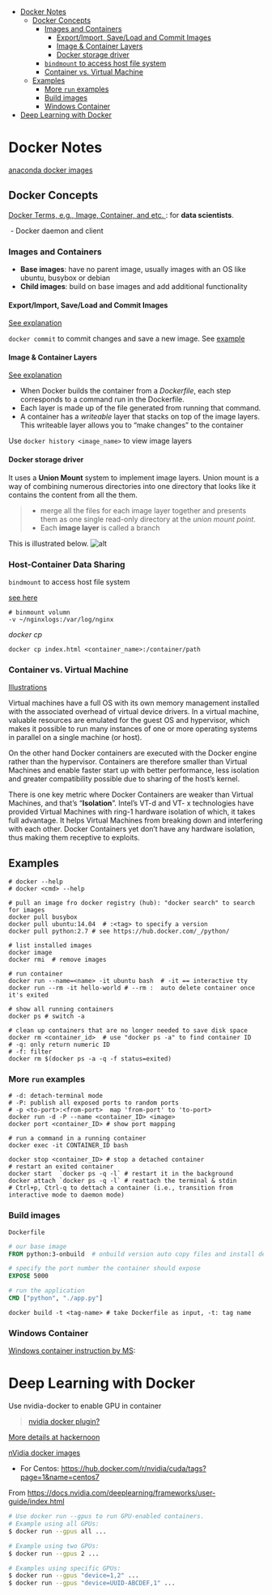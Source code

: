 <!-- TOC -->

- [Docker Notes](#docker-notes)
    - [Docker Concepts](#docker-concepts)
        - [Images and Containers](#images-and-containers)
            - [Export/Import, Save/Load and Commit Images](#exportimport-saveload-and-commit-images)
            - [Image & Container Layers](#image--container-layers)
            - [Docker storage driver](#docker-storage-driver)
        - [`bindmount` to access host file system](#bindmount-to-access-host-file-system)
        - [Container vs. Virtual Machine](#container-vs-virtual-machine)
    - [Examples](#examples)
        - [More `run` examples](#more-run-examples)
        - [Build images](#build-images)
        - [Windows Container](#windows-container)
- [Deep Learning with Docker](#deep-learning-with-docker)

<!-- /TOC -->

# Docker Notes

[anaconda docker images](https://medium.com/@patrickmichelberger/getting-started-with-anaconda-docker-b50a2c482139)

## Docker Concepts

[Docker Terms, e.g., Image, Container, and etc. ](https://towardsdatascience.com/how-docker-can-help-you-become-a-more-effective-data-scientist-7fc048ef91d5): for **data scientists**.

​	- Docker daemon and client

### Images and Containers

- **Base images**: have no parent image, usually images with an OS like ubuntu, busybox or debian 
- **Child images**: build on base images and add additional functionality 

#### Export/Import, Save/Load and Commit Images
[See explanation](https://sysadminnightmare.org/docker-save-load-import-export-commit/)

`docker commit` to commit changes and save a new image. See [example](https://blog.codeship.com/using-docker-commit-to-create-and-change-an-image/)

#### Image & Container Layers
[See explanation](https://medium.com/@jessgreb01/digging-into-docker-layers-c22f948ed612)
- When Docker builds the container from a *Dockerfile*, each step corresponds to a command run in the Dockerfile. 
- Each layer is made up of the file generated from running that command. 
- A container has a *writeable* layer that stacks on top of the image layers. This writeable layer allows you to “make changes” to the container 

Use `docker history <image_name>` to view image layers

#### Docker storage driver

It uses a **Union Mount** system to implement image layers. Union mount is a way of combining numerous directories into one directory that looks like it contains the content from all the them.
>- merge all the files for each image layer together and presents them as one single read-only directory at the _union mount point_.
>- Each **image layer** is called a branch

This is illustrated below.
![alt](https://docs.docker.com/storage/storagedriver/images/aufs_layers.jpg) 

### Host-Container Data Sharing 
`bindmount` to access host file system

[see here](https://www.digitalocean.com/community/tutorials/how-to-share-data-between-the-docker-container-and-the-host)

```shell
# binmount volumn
-v ~/nginxlogs:/var/log/nginx
```

*docker cp*
```shell
docker cp index.html <container_name>:/container/path
```

### Container vs. Virtual Machine
[Illustrations](https://nickjanetakis.com/blog/comparing-virtual-machines-vs-docker-containers)

Virtual machines have a full OS with its own memory management installed with the associated overhead of virtual device drivers. In a virtual machine, valuable resources are emulated for the guest OS and hypervisor, which makes it possible to run many instances of one or more operating systems in parallel on a single machine (or host). 

On the other hand Docker containers are executed with the Docker engine rather than the hypervisor. Containers are therefore smaller than Virtual Machines and enable faster start up with better performance, less isolation and greater compatibility possible due to sharing of the host’s kernel.

There is one key metric where Docker Containers are weaker than Virtual Machines, and that’s “**Isolation**”. Intel’s VT-d and VT- x technologies have provided Virtual Machines with ring-1 hardware isolation of which, it takes full advantage. It helps Virtual Machines from breaking down and interfering with each other. Docker Containers yet don’t have any hardware isolation, thus making them receptive to exploits.

## Examples

```shell
# docker --help
# docker <cmd> --help

# pull an image fro docker registry (hub): "docker search" to search for images
docker pull busybox
docker pull ubuntu:14.04  # :<tag> to specify a version
docker pull python:2.7 # see https://hub.docker.com/_/python/

# list installed images
docker image
docker rmi  # remove images

# run container
docker run --name=<name> -it ubuntu bash  # -it == interactive tty
docker run --rm -it hello-world # --rm :  auto delete container once it's exited

# show all running containers
docker ps # switch -a

# clean up containers that are no longer needed to save disk space
docker rm <container_id>  # use "docker ps -a" to find container ID
# -q: only return numeric ID
# -f: filter
docker rm $(docker ps -a -q -f status=exited)  

```
### More `run` examples

```shell
# -d: detach-terminal mode
# -P: publish all exposed ports to random ports
# -p <to-port>:<from-port>  map 'from-port' to 'to-port>
docker run -d -P --name <container_ID> <image> 
docker port <container_ID> # show port mapping

# run a command in a running container
docker exec -it CONTAINER_ID bash

docker stop <container_ID> # stop a detached container
# restart an exited container
docker start  `docker ps -q -l` # restart it in the background
docker attach `docker ps -q -l` # reattach the terminal & stdin
# Ctrl+p, Ctrl-q to dettach a container (i.e., transition from interactive mode to daemon mode)
```

### Build images

`Dockerfile`

```dockerfile
# our base image
FROM python:3-onbuild  # onbuild version auto copy files and install dependencies

# specify the port number the container should expose
EXPOSE 5000

# run the application
CMD ["python", "./app.py"]
```

```shell
docker build -t <tag-name> # take Dockerfile as input, -t: tag name
```





### Windows Container

[Windows container instruction by MS](https://docs.microsoft.com/en-us/virtualization/windowscontainers/quick-start/quick-start-windows-10#3-install-base-container-images): 


# Deep Learning with Docker
Use nvidia-docker to enable GPU in container
> [nvidia docker plugin?](https://github.com/NVIDIA/nvidia-docker/wiki/nvidia-docker-plugin)

[More details at hackernoon](https://hackernoon.com/docker-compose-gpu-tensorflow-%EF%B8%8F-a0e2011d36)

[nVidia docker images](https://hub.docker.com/r/nvidia/cuda/)
- For Centos: https://hub.docker.com/r/nvidia/cuda/tags?page=1&name=centos7

From https://docs.nvidia.com/deeplearning/frameworks/user-guide/index.html
```sh
# Use docker run --gpus to run GPU-enabled containers.
# Example using all GPUs:
$ docker run --gpus all ...

# Example using two GPUs:
$ docker run --gpus 2 ...

# Examples using specific GPUs:
$ docker run --gpus "device=1,2" ...
$ docker run --gpus "device=UUID-ABCDEF,1" ...
```
